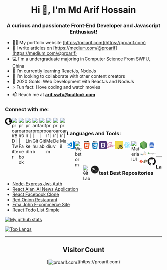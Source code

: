 <h1 align="center">Hi 👋, I'm Md Arif Hossain</h1>
<h3 align="center">A curious and passionate Front-End Developer and Javascript Enthusiast!</h3>

- 👨‍💻 My portfolio website [https://proarif.com](https://proarif.com)
- 📝 I write articles on [https://medium.com/@proarif](https://medium.com/@proarif)
- 💻 I'm a undergraduate majoring in Computer Science From SWFU, China
- 🌱 I’m currently learning ReactJs, NodeJs
- 👯 I’m looking to collaborate with other content creators
- 🥅 2020 Goals: Web Development with ReactJs and NodeJs
- ⚡ Fun fact: I love coding and watch movies
- 📫 Reach me at **arif.swfu@outlook.com**

### Connect with me:
[<img align="left" alt="proarif.com" width="22px" src="https://raw.githubusercontent.com/iconic/open-iconic/master/svg/globe.svg" />](https://proarif.com)
[<img align="left" alt="proarifBD | Twitter" width="22px" src="https://cdn.jsdelivr.net/npm/simple-icons@v3/icons/twitter.svg" />](https://twitter.com/proarifBD)
[<img align="left" alt="proarif0 | Facebook" width="22px" src="https://cdn.jsdelivr.net/npm/simple-icons@v3/icons/facebook.svg" />](https://www.facebook.com/proarif0)
[<img align="left" alt="proarif | LinkedIn" width="22px" src="https://cdn.jsdelivr.net/npm/simple-icons@v3/icons/linkedin.svg" />](https://linkedin.com/in/proarif)
[<img align="left" alt="arifpro | Github" width="22px" src="https://cdn.jsdelivr.net/npm/simple-icons@v3/icons/github.svg" />](https://github.com/arifpro)
[<img align="left" alt="arifpro | Gitlab" width="22px" src="https://cdn.jsdelivr.net/npm/simple-icons@v3/icons/gitlab.svg" />](https://gitlab.com/arifpro)
[<img align="left" alt="proarif | Medium" width="22px" src="https://cdn.jsdelivr.net/npm/simple-icons@v3/icons/medium.svg" />](https://medium.com/@proarif)
[<img align="left" alt="proarif | Dev" width="22px" src="https://cdn.jsdelivr.net/npm/simple-icons@v3/icons/dev-dot-to.svg" />](https://dev.to/proarif)
[<img align="left" alt="proarif | Mail" width="22px" src="https://cdn.jsdelivr.net/npm/simple-icons@v3/icons/gmail.svg" />](mailto:arif.swfu@outlook.com)

<br />

### Languages and Tools:
[<img align="left" alt="Visual Studio Code" width="26px" src="https://raw.githubusercontent.com/github/explore/master/topics/visual-studio-code/visual-studio-code.png" />](https://proarif.com)
[<img align="left" alt="Webstorm" width="26px" src="https://cdn.jsdelivr.net/npm/simple-icons@3.6.0/icons/webstorm.svg" />](https://proarif.com)
[<img align="left" alt="HTML5" width="26px" src="https://raw.githubusercontent.com/github/explore/master/topics/html/html.png" />](https://proarif.com)
[<img align="left" alt="CSS3" width="26px" src="https://raw.githubusercontent.com/github/explore/master/topics/css/css.png" />](https://proarif.com)
[<img align="left" alt="Bootstrap" width="26px" src="https://raw.githubusercontent.com/github/explore/master/topics/bootstrap/bootstrap.png" />](https://proarif.com)
[<img align="left" alt="Sass" width="26px" src="https://raw.githubusercontent.com/github/explore/master/topics/sass/sass.png" />](https://proarif.com)
[<img align="left" alt="JavaScript" width="26px" src="https://raw.githubusercontent.com/github/explore/master/topics/javascript/javascript.png" />](https://proarif.com)
[<img align="left" alt="ReactJs" width="26px" src="https://raw.githubusercontent.com/github/explore/master/topics/react/react.png" />](https://proarif.com)
[<img align="left" alt="MaterialUI" width="26px" src="https://cdn.jsdelivr.net/npm/simple-icons@3.6.0/icons/material-ui.svg" />](https://proarif.com)
<!-- [<img align="left" alt="Gatsby" width="26px" src="https://raw.githubusercontent.com/github/explore/master/topics/gatsby/gatsby.png" />](https://proarif.com) -->
<!-- [<img align="left" alt="GraphQL" width="26px" src="https://raw.githubusercontent.com/github/explore/master/topics/graphql/graphql.png" />](https://proarif.com) -->
[<img align="left" alt="Node.js" width="26px" src="https://raw.githubusercontent.com/github/explore/master/topics/nodejs/nodejs.png" />](https://proarif.com)
<!-- [<img align="left" alt="Deno" width="26px" src="https://raw.githubusercontent.com/github/explore/master/topics/deno/deno.png" />](https://proarif.com) -->
[<img align="left" alt="SQL" width="26px" src="https://raw.githubusercontent.com/github/explore/master/topics/sql/sql.png" />](https://proarif.com)
[<img align="left" alt="MySQL" width="26px" src="https://raw.githubusercontent.com/github/explore/master/topics/mysql/mysql.png" />](https://proarif.com)
[<img align="left" alt="MongoDB" width="26px" src="https://raw.githubusercontent.com/github/explore/master/topics/mongodb/mongodb.png" />](https://proarif.com)
[<img align="left" alt="Git" width="26px" src="https://raw.githubusercontent.com/github/explore/master/topics/git/git.png" />](https://proarif.com)
[<img align="left" alt="GitHub" width="26px" src="https://raw.githubusercontent.com/github/explore/master/topics/github/github.png" />](https://proarif.com)
[<img align="left" alt="GitLab" width="26px" src="https://cdn.jsdelivr.net/npm/simple-icons@v3/icons/gitlab.svg" />](https://proarif.com)
[<img align="left" alt="Terminal" width="26px" src="https://raw.githubusercontent.com/github/explore/master/topics/terminal/terminal.png" />](https://proarif.com)

<br />
<br />

---

### Latest Best Repositories
- [Node-Express Jwt-Auth](https://github.com/arifpro/node-express-jwt-auth)
- [React Alan_AI News Application](https://github.com/arifpro/react-alan_ai-news_application)
- [React Facebook Clone](https://github.com/arifpro/react-facebook-clone)
- [Red Onion Restaurant](https://github.com/arifpro/restaurant-red-onion)
- [Ema John E-commerce Site](https://github.com/arifpro/ema-john-simple)
- [React Todo List Simple](https://github.com/arifpro/react-todo-list-simple)

[![My github stats](https://github-readme-stats.vercel.app/api?username=arifpro&count_private=true&show_icons=true&hide_border=true)](https://github.com/arifpro)

[![Top Langs](https://github-readme-stats.vercel.app/api/top-langs/?username=arifpro&layout=compact&hide_border=true)](https://github.com/ansh-099)

---

<h2 align="center">Visitor Count</h2>
<p align="center">
  [<img align="center" alt="proarif.com" width="40%" src="https://profile-counter.glitch.me/arifpro/count.svg" />](https://proarif.com)
</p>
